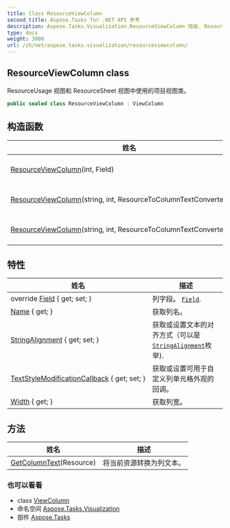 ```yaml
---
title: Class ResourceViewColumn
second_title: Aspose.Tasks for .NET API 参考
description: Aspose.Tasks.Visualization.ResourceViewColumn 班级. ResourceUsage 视图和 ResourceSheet 视图中使用的项目视图类
type: docs
weight: 3000
url: /zh/net/aspose.tasks.visualization/resourceviewcolumn/
---
```

## ResourceViewColumn class

ResourceUsage 视图和 ResourceSheet 视图中使用的项目视图类。

```csharp
public sealed class ResourceViewColumn : ViewColumn
```

## 构造函数

| 姓名 | 描述 |
| --- | --- |
| [ResourceViewColumn](resourceviewcolumn/#constructor)(int, Field) | 初始化一个新的实例`ResourceViewColumn`类. |
| [ResourceViewColumn](resourceviewcolumn/#constructor_1)(string, int, ResourceToColumnTextConverter) | 初始化一个新的实例`ResourceViewColumn`类. |
| [ResourceViewColumn](resourceviewcolumn/#constructor_2)(string, int, ResourceToColumnTextConverter, Field) | 初始化一个新的实例`ResourceViewColumn`类. |

## 特性

| 姓名 | 描述 |
| --- | --- |
| override [Field](../../aspose.tasks.visualization/resourceviewcolumn/field/) { get; set; } | 列字段。 [`Field`](./field/). |
| [Name](../../aspose.tasks.visualization/viewcolumn/name/) { get; } | 获取列名。 |
| [StringAlignment](../../aspose.tasks.visualization/viewcolumn/stringalignment/) { get; set; } | 获取或设置文本的对齐方式（可以是[`StringAlignment`](../viewcolumn/stringalignment/)枚举). |
| [TextStyleModificationCallback](../../aspose.tasks.visualization/viewcolumn/textstylemodificationcallback/) { get; set; } | 获取或设置可用于自定义列单元格外观的回调。 |
| [Width](../../aspose.tasks.visualization/viewcolumn/width/) { get; } | 获取列宽。 |

## 方法

| 姓名 | 描述 |
| --- | --- |
| [GetColumnText](../../aspose.tasks.visualization/resourceviewcolumn/getcolumntext/)(Resource) | 将当前资源转换为列文本。 |

### 也可以看看

* class [ViewColumn](../viewcolumn/)
* 命名空间 [Aspose.Tasks.Visualization](../../aspose.tasks.visualization/)
* 部件 [Aspose.Tasks](../../)


